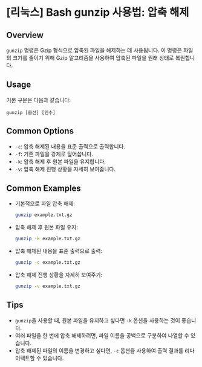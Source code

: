 # [리눅스] Bash gunzip 사용법: 압축 해제

## Overview
`gunzip` 명령은 Gzip 형식으로 압축된 파일을 해제하는 데 사용됩니다. 이 명령은 파일의 크기를 줄이기 위해 Gzip 알고리즘을 사용하여 압축된 파일을 원래 상태로 복원합니다.

## Usage
기본 구문은 다음과 같습니다:
```
gunzip [옵션] [인수]
```

## Common Options
- `-c`: 압축 해제된 내용을 표준 출력으로 출력합니다.
- `-f`: 기존 파일을 강제로 덮어씁니다.
- `-k`: 압축 해제 후 원본 파일을 유지합니다.
- `-v`: 압축 해제 진행 상황을 자세히 보여줍니다.

## Common Examples
- 기본적으로 파일 압축 해제:
  ```bash
  gunzip example.txt.gz
  ```

- 압축 해제 후 원본 파일 유지:
  ```bash
  gunzip -k example.txt.gz
  ```

- 압축 해제된 내용을 표준 출력으로 출력:
  ```bash
  gunzip -c example.txt.gz
  ```

- 압축 해제 진행 상황을 자세히 보여주기:
  ```bash
  gunzip -v example.txt.gz
  ```

## Tips
- `gunzip`을 사용할 때, 원본 파일을 유지하고 싶다면 `-k` 옵션을 사용하는 것이 좋습니다.
- 여러 파일을 한 번에 압축 해제하려면, 파일 이름을 공백으로 구분하여 나열할 수 있습니다.
- 압축 해제된 파일의 이름을 변경하고 싶다면, `-c` 옵션을 사용하여 출력 결과를 리다이렉트할 수 있습니다.
